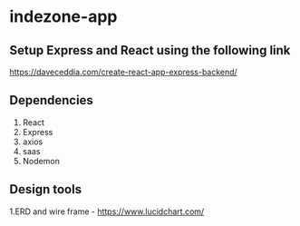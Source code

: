 # indezone-app

## Setup Express and React using the following link

  <https://daveceddia.com/create-react-app-express-backend/>

## Dependencies

   1. React
   2. Express
   3. axios
   4. saas
   5. Nodemon

## Design tools

  1.ERD and wire frame -  <https://www.lucidchart.com/>
